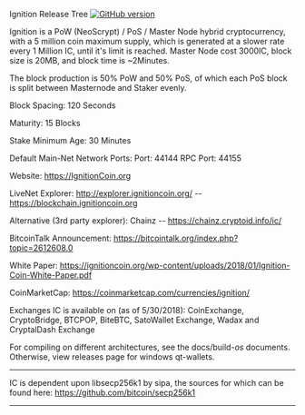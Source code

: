 Ignition Release Tree [![GitHub version](https://img.shields.io/badge/Version-1.2.0.0-brightgreen.svg)](https://github.com/ignitioncoin/ignitioncoin)

Ignition is a PoW (NeoScrypt) / PoS / Master Node hybrid cryptocurrency, with a 5 million coin maximum supply, which is generated at a slower rate every 1 Million IC, until it's limit is reached. Master Node cost 3000IC, block size is 20MB, and block time is ~2Minutes.

The block production is 50% PoW and 50% PoS, of which each PoS block is split between Masternode and Staker evenly.

Block Spacing: 120 Seconds

Maturity: 15 Blocks

Stake Minimum Age: 30 Minutes

Default Main-Net Network Ports:
Port: 44144
RPC Port: 44155

Website: https://IgnitionCoin.org

LiveNet Explorer: http://explorer.ignitioncoin.org/  -- https://blockchain.ignitioncoin.org

Alternative (3rd party explorer): Chainz -- https://chainz.cryptoid.info/ic/

BitcoinTalk Announcement: https://bitcointalk.org/index.php?topic=2612608.0

White Paper: https://ignitioncoin.org/wp-content/uploads/2018/01/Ignition-Coin-White-Paper.pdf

CoinMarketCap: https://coinmarketcap.com/currencies/ignition/

Exchanges IC is available on (as of 5/30/2018): CoinExchange, CryptoBridge, BTCPOP, BiteBTC, SatoWallet Exchange, Wadax and CryptalDash Exchange

For compiling on different architectures, see the docs/build-*os* documents. Otherwise, view releases page for windows qt-wallets.

****
IC is dependent upon libsecp256k1 by sipa, the sources for which can be found here:
https://github.com/bitcoin/secp256k1
****
